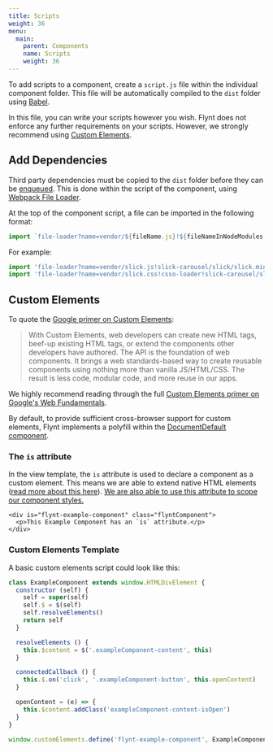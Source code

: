 ```yaml
---
title: Scripts
weight: 36
menu:
  main:
    parent: Components
    name: Scripts
    weight: 36
---
```


To add scripts to a component, create a `script.js` file within the individual component folder. This file will be automatically compiled to the `dist` folder using [Babel](https://babeljs.io/).

In this file, you can write your scripts however you wish. Flynt does not enforce any further requirements on your scripts. However, we strongly recommend using [Custom Elements](https://github.com/webcomponents/custom-elements).

## Add Dependencies

Third party dependencies must be copied to the `dist` folder before they can be [enqueued](functions.md#enqueueing-assets-and-dependencies). This is done within the script of the component, using [Webpack File Loader](https://github.com/webpack-contrib/file-loader).

At the top of the component script, a file can be imported in the following format:

```js
import `file-loader?name=vendor/${fileName.js}!${fileNameInNodeModules.js}'`
```

For example:

```js
import 'file-loader?name=vendor/slick.js!slick-carousel/slick/slick.min'
import 'file-loader?name=vendor/slick.css!csso-loader!slick-carousel/slick/slick.css'
```

## Custom Elements

To quote the [Google primer on Custom Elements](https://developers.google.com/web/fundamentals/getting-started/primers/customelements):

> With Custom Elements, web developers can create new HTML tags, beef-up existing HTML tags, or extend the components other developers have authored. The API is the foundation of web components. It brings a web standards-based way to create reusable components using nothing more than vanilla JS/HTML/CSS. The result is less code, modular code, and more reuse in our apps.

We highly recommend reading through the full [Custom Elements primer on Google's Web Fundamentals](https://developers.google.com/web/fundamentals/getting-started/primers/customelements).

By default, to provide sufficient cross-browser support for custom elements, Flynt implements a polyfill within the [DocumentDefault component](/add-link).

### The `is` attribute

In the view template, the `is` attribute is used to declare a component as a custom element. This means we are able to extend native HTML elements ([read more about this here](https://developers.google.com/web/fundamentals/getting-started/primers/customelements#extendhtml)). [We are also able to use this attribute to scope our component styles.](styles.md#scope)

```twig
<div is="flynt-example-component" class="flyntComponent">
  <p>This Example Component has an `is` attribute.</p>
</div>
```

### Custom Elements Template

A basic custom elements script could look like this:

```js
class ExampleComponent extends window.HTMLDivElement {
  constructor (self) {
    self = super(self)
    self.$ = $(self)
    self.resolveElements()
    return self
  }

  resolveElements () {
    this.$content = $('.exampleComponent-content', this)
  }

  connectedCallback () {
    this.$.on('click', '.exampleComponent-button', this.openContent)
  }

  openContent = (e) => {
    this.$content.addClass('exampleComponent-content-isOpen')
  }
}

window.customElements.define('flynt-example-component', ExampleComponent, {extends: 'div'})
```
